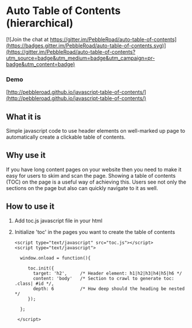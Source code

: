 # Auto Table of Contents (hierarchical)

[![Join the chat at https://gitter.im/PebbleRoad/auto-table-of-contents](https://badges.gitter.im/PebbleRoad/auto-table-of-contents.svg)](https://gitter.im/PebbleRoad/auto-table-of-contents?utm_source=badge&utm_medium=badge&utm_campaign=pr-badge&utm_content=badge)

### Demo

[http://pebbleroad.github.io/javascript-table-of-contents/](http://pebbleroad.github.io/javascript-table-of-contents/)

## What it is
Simple javascript code to use header elements on well-marked up page to automatically create a clickable table of contents.

## Why use it
If you have long content pages on your website then you need to make it easy for users to skim and scan the page. Showing a table of contents (TOC) on the page is a useful way of achieving this. Users see not only the sections on the page but also can quickly navigate to it as well.

## How to use it

1. Add toc.js javascript file in your html
2. Initialize 'toc' in the pages you want to create the table of contents

	   <script type="text/javascript" src="toc.js"></script>
	   <script type="text/javascript">

		 window.onload = function(){

			toc.init({
			  target: 'h2', 	/* Header element: h1|h2|h3|h4|h5|h6 */
			  content: 'body' 	/* Section to crawl to generate toc: .class| #id */,
			  depth: 6          /* How deep should the heading be nested */
			});

		 };

		</script>
